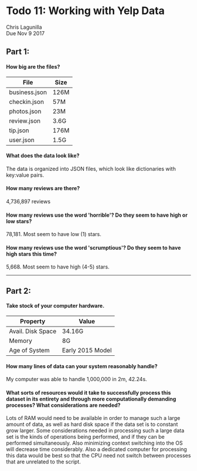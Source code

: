 # Todo 11: Working with Yelp Data
 Chris Lagunilla  
 Due Nov 9 2017

## Part 1:

#### How big are the files?
| File          | Size |
| ------------- | ---- |
| business.json | 126M |
| checkin.json  | 57M  |
| photos.json   | 23M  |
| review.json   | 3.6G |
| tip.json      | 176M |
| user.json     | 1.5G |

#### What does the data look like?
The data is organized into JSON files, which look like dictionaries with key:value pairs.

#### How many reviews are there?
4,736,897 reviews

#### How many reviews use the word 'horrible'? Do they seem to have high or low stars?
78,181. Most seem to have low (1) stars.

#### How many reviews use the word 'scrumptious'? Do they seem to have high stars this time?
5,668. Most seem to have high (4-5) stars.

---

## Part 2:

#### Take stock of your computer hardware.
| Property      | Value |
| ------------- | ----- |
| Avail. Disk Space    | 34.16G |
| Memory               | 8G     |
| Age of System        | Early 2015 Model |

#### How many lines of data can your system reasonably handle?
My computer was able to handle 1,000,000 in 2m, 42.24s.

#### What sorts of resources would it take to successfully process this dataset in its entirety and through more computationally demanding processes? What considerations are needed?
Lots of RAM would need to be available in order to manage such a large amount of data, as well as hard disk space if the data set is to constant grow larger. Some considerations needed in processing such a large data set is the kinds of operations being performed, and if they can be performed simultaneously. Also minimizing context switching into the OS will decrease time considerably. Also a dedicated computer for processing this data would be best so that the CPU need not switch between processes that are unrelated to the script.
